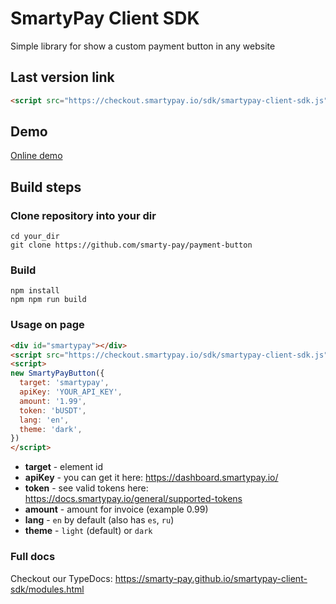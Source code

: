 # SmartyPay Client SDK
Simple library for show a custom payment button in any website

## Last version link
```html
<script src="https://checkout.smartypay.io/sdk/smartypay-client-sdk.js"></script>
```

## Demo
[Online demo](https://checkout.smartypay.io/sdk/smartypay-client-sdk-example.html)

## Build steps
### Clone repository into your dir
```shell
cd your_dir
git clone https://github.com/smarty-pay/payment-button
```

### Build
```shell
npm install
npm npm run build
```

### Usage on page
```html
<div id="smartypay"></div>
<script src="https://checkout.smartypay.io/sdk/smartypay-client-sdk.js"></script>
<script>
new SmartyPayButton({
  target: 'smartypay',
  apiKey: 'YOUR_API_KEY',
  amount: '1.99',
  token: 'bUSDT',
  lang: 'en',
  theme: 'dark',
})
</script>
```
- **target** - element id
- **apiKey** - you can get it here: https://dashboard.smartypay.io/
- **token** - see valid tokens here: https://docs.smartypay.io/general/supported-tokens
- **amount** - amount for invoice (example 0.99)
- **lang** - `en` by default (also has `es`, `ru`)
- **theme** - `light` (default) or `dark`


### Full docs
Checkout our TypeDocs: https://smarty-pay.github.io/smartypay-client-sdk/modules.html